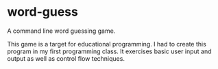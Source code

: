 word-guess
==========

A command line word guessing game.

This game is a target for educational programming. I had to create this program in my first programming class. It exercises basic user input and output as well as control flow techniques.
